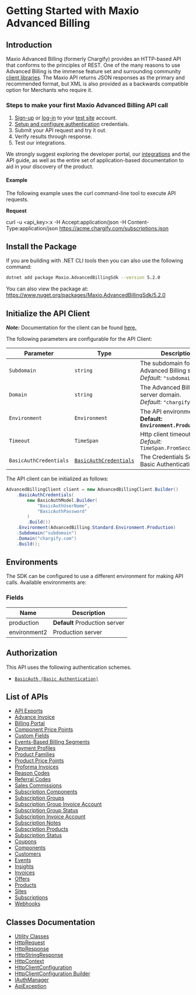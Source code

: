 
# Getting Started with Maxio Advanced Billing

## Introduction

Maxio Advanced Billing (formerly Chargify) provides an HTTP-based API that conforms to the principles of REST.
One of the many reasons to use Advanced Billing is the immense feature set and surrounding community [client libraries](page:development-tools/client-libraries).
The Maxio API returns JSON responses as the primary and recommended format, but XML is also provided as a backwards compatible option for Merchants who require it.

### Steps to make your first Maxio Advanced Billing API call

1. [Sign-up](https://app.chargify.com/signup/maxio-billing-sandbox) or [log-in](https://app.chargify.com/login.html) to your [test site](https://maxio.zendesk.com/hc/en-us/articles/24250712113165-Testing-Overview) account.
2. [Setup and configure authentication](https://maxio.zendesk.com/hc/en-us/articles/24294819360525-API-Keys) credentials.
3. Submit your API request and try it out.
4. Verify results through response.
5. Test our integrations.

We strongly suggest exploring the developer portal, our [integrations](https://www.maxio.com/integrations) and the API guide, as well as the entire set of application-based documentation to aid in your discovery of the product.

#### Example

The following example uses the curl command-line tool to execute API requests.

**Request**

curl -u <api_key>:x -H Accept:application/json -H Content-Type:application/json https://acme.chargify.com/subscriptions.json

## Install the Package

If you are building with .NET CLI tools then you can also use the following command:

```bash
dotnet add package Maxio.AdvancedBillingSdk --version 5.2.0
```

You can also view the package at:
https://www.nuget.org/packages/Maxio.AdvancedBillingSdk/5.2.0

## Initialize the API Client

**_Note:_** Documentation for the client can be found [here.](https://www.github.com/maxio-com/ab-dotnet-sdk/tree/5.2.0/doc/client.md)

The following parameters are configurable for the API Client:

| Parameter | Type | Description |
|  --- | --- | --- |
| `Subdomain` | `string` | The subdomain for your Advanced Billing site.<br>*Default*: `"subdomain"` |
| `Domain` | `string` | The Advanced Billing server domain.<br>*Default*: `"chargify.com"` |
| `Environment` | `Environment` | The API environment. <br> **Default: `Environment.Production`** |
| `Timeout` | `TimeSpan` | Http client timeout.<br>*Default*: `TimeSpan.FromSeconds(120)` |
| `BasicAuthCredentials` | [`BasicAuthCredentials`](https://www.github.com/maxio-com/ab-dotnet-sdk/tree/5.2.0/doc/auth/basic-authentication.md) | The Credentials Setter for Basic Authentication |

The API client can be initialized as follows:

```csharp
AdvancedBillingClient client = new AdvancedBillingClient.Builder()
    .BasicAuthCredentials(
        new BasicAuthModel.Builder(
            "BasicAuthUserName",
            "BasicAuthPassword"
        )
        .Build())
    .Environment(AdvancedBilling.Standard.Environment.Production)
    .Subdomain("subdomain")
    .Domain("chargify.com")
    .Build();
```

## Environments

The SDK can be configured to use a different environment for making API calls. Available environments are:

### Fields

| Name | Description |
|  --- | --- |
| production | **Default** Production server |
| environment2 | Production server |

## Authorization

This API uses the following authentication schemes.

* [`BasicAuth (Basic Authentication)`](https://www.github.com/maxio-com/ab-dotnet-sdk/tree/5.2.0/doc/auth/basic-authentication.md)

## List of APIs

* [API Exports](https://www.github.com/maxio-com/ab-dotnet-sdk/tree/5.2.0/doc/controllers/api-exports.md)
* [Advance Invoice](https://www.github.com/maxio-com/ab-dotnet-sdk/tree/5.2.0/doc/controllers/advance-invoice.md)
* [Billing Portal](https://www.github.com/maxio-com/ab-dotnet-sdk/tree/5.2.0/doc/controllers/billing-portal.md)
* [Component Price Points](https://www.github.com/maxio-com/ab-dotnet-sdk/tree/5.2.0/doc/controllers/component-price-points.md)
* [Custom Fields](https://www.github.com/maxio-com/ab-dotnet-sdk/tree/5.2.0/doc/controllers/custom-fields.md)
* [Events-Based Billing Segments](https://www.github.com/maxio-com/ab-dotnet-sdk/tree/5.2.0/doc/controllers/events-based-billing-segments.md)
* [Payment Profiles](https://www.github.com/maxio-com/ab-dotnet-sdk/tree/5.2.0/doc/controllers/payment-profiles.md)
* [Product Families](https://www.github.com/maxio-com/ab-dotnet-sdk/tree/5.2.0/doc/controllers/product-families.md)
* [Product Price Points](https://www.github.com/maxio-com/ab-dotnet-sdk/tree/5.2.0/doc/controllers/product-price-points.md)
* [Proforma Invoices](https://www.github.com/maxio-com/ab-dotnet-sdk/tree/5.2.0/doc/controllers/proforma-invoices.md)
* [Reason Codes](https://www.github.com/maxio-com/ab-dotnet-sdk/tree/5.2.0/doc/controllers/reason-codes.md)
* [Referral Codes](https://www.github.com/maxio-com/ab-dotnet-sdk/tree/5.2.0/doc/controllers/referral-codes.md)
* [Sales Commissions](https://www.github.com/maxio-com/ab-dotnet-sdk/tree/5.2.0/doc/controllers/sales-commissions.md)
* [Subscription Components](https://www.github.com/maxio-com/ab-dotnet-sdk/tree/5.2.0/doc/controllers/subscription-components.md)
* [Subscription Groups](https://www.github.com/maxio-com/ab-dotnet-sdk/tree/5.2.0/doc/controllers/subscription-groups.md)
* [Subscription Group Invoice Account](https://www.github.com/maxio-com/ab-dotnet-sdk/tree/5.2.0/doc/controllers/subscription-group-invoice-account.md)
* [Subscription Group Status](https://www.github.com/maxio-com/ab-dotnet-sdk/tree/5.2.0/doc/controllers/subscription-group-status.md)
* [Subscription Invoice Account](https://www.github.com/maxio-com/ab-dotnet-sdk/tree/5.2.0/doc/controllers/subscription-invoice-account.md)
* [Subscription Notes](https://www.github.com/maxio-com/ab-dotnet-sdk/tree/5.2.0/doc/controllers/subscription-notes.md)
* [Subscription Products](https://www.github.com/maxio-com/ab-dotnet-sdk/tree/5.2.0/doc/controllers/subscription-products.md)
* [Subscription Status](https://www.github.com/maxio-com/ab-dotnet-sdk/tree/5.2.0/doc/controllers/subscription-status.md)
* [Coupons](https://www.github.com/maxio-com/ab-dotnet-sdk/tree/5.2.0/doc/controllers/coupons.md)
* [Components](https://www.github.com/maxio-com/ab-dotnet-sdk/tree/5.2.0/doc/controllers/components.md)
* [Customers](https://www.github.com/maxio-com/ab-dotnet-sdk/tree/5.2.0/doc/controllers/customers.md)
* [Events](https://www.github.com/maxio-com/ab-dotnet-sdk/tree/5.2.0/doc/controllers/events.md)
* [Insights](https://www.github.com/maxio-com/ab-dotnet-sdk/tree/5.2.0/doc/controllers/insights.md)
* [Invoices](https://www.github.com/maxio-com/ab-dotnet-sdk/tree/5.2.0/doc/controllers/invoices.md)
* [Offers](https://www.github.com/maxio-com/ab-dotnet-sdk/tree/5.2.0/doc/controllers/offers.md)
* [Products](https://www.github.com/maxio-com/ab-dotnet-sdk/tree/5.2.0/doc/controllers/products.md)
* [Sites](https://www.github.com/maxio-com/ab-dotnet-sdk/tree/5.2.0/doc/controllers/sites.md)
* [Subscriptions](https://www.github.com/maxio-com/ab-dotnet-sdk/tree/5.2.0/doc/controllers/subscriptions.md)
* [Webhooks](https://www.github.com/maxio-com/ab-dotnet-sdk/tree/5.2.0/doc/controllers/webhooks.md)

## Classes Documentation

* [Utility Classes](https://www.github.com/maxio-com/ab-dotnet-sdk/tree/5.2.0/doc/utility-classes.md)
* [HttpRequest](https://www.github.com/maxio-com/ab-dotnet-sdk/tree/5.2.0/doc/http-request.md)
* [HttpResponse](https://www.github.com/maxio-com/ab-dotnet-sdk/tree/5.2.0/doc/http-response.md)
* [HttpStringResponse](https://www.github.com/maxio-com/ab-dotnet-sdk/tree/5.2.0/doc/http-string-response.md)
* [HttpContext](https://www.github.com/maxio-com/ab-dotnet-sdk/tree/5.2.0/doc/http-context.md)
* [HttpClientConfiguration](https://www.github.com/maxio-com/ab-dotnet-sdk/tree/5.2.0/doc/http-client-configuration.md)
* [HttpClientConfiguration Builder](https://www.github.com/maxio-com/ab-dotnet-sdk/tree/5.2.0/doc/http-client-configuration-builder.md)
* [IAuthManager](https://www.github.com/maxio-com/ab-dotnet-sdk/tree/5.2.0/doc/i-auth-manager.md)
* [ApiException](https://www.github.com/maxio-com/ab-dotnet-sdk/tree/5.2.0/doc/api-exception.md)

